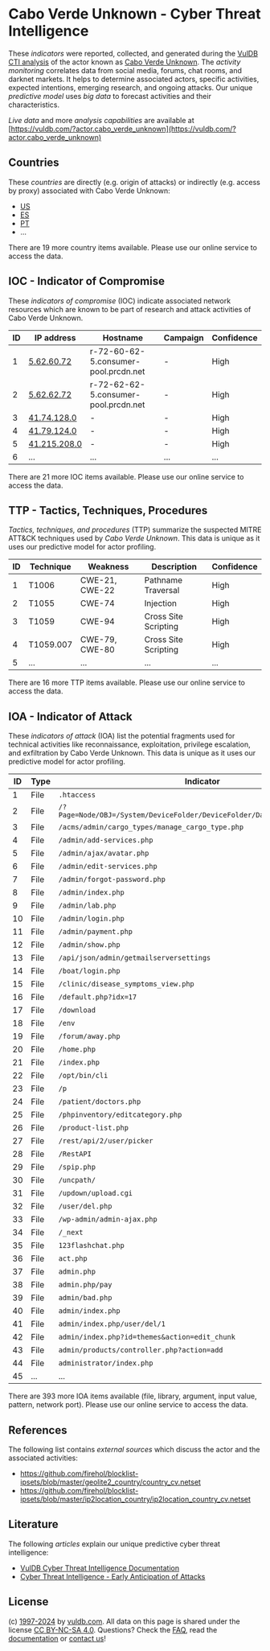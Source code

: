 # Cabo Verde Unknown - Cyber Threat Intelligence

These _indicators_ were reported, collected, and generated during the [VulDB CTI analysis](https://vuldb.com/?kb.cti) of the actor known as [Cabo Verde Unknown](https://vuldb.com/?actor.cabo_verde_unknown). The _activity monitoring_ correlates data from social media, forums, chat rooms, and darknet markets. It helps to determine associated actors, specific activities, expected intentions, emerging research, and ongoing attacks. Our unique _predictive model_ uses _big data_ to forecast activities and their characteristics.

_Live data_ and more _analysis capabilities_ are available at [https://vuldb.com/?actor.cabo_verde_unknown](https://vuldb.com/?actor.cabo_verde_unknown)

## Countries

These _countries_ are directly (e.g. origin of attacks) or indirectly (e.g. access by proxy) associated with Cabo Verde Unknown:

* [US](https://vuldb.com/?country.us)
* [ES](https://vuldb.com/?country.es)
* [PT](https://vuldb.com/?country.pt)
* ...

There are 19 more country items available. Please use our online service to access the data.

## IOC - Indicator of Compromise

These _indicators of compromise_ (IOC) indicate associated network resources which are known to be part of research and attack activities of Cabo Verde Unknown.

ID | IP address | Hostname | Campaign | Confidence
-- | ---------- | -------- | -------- | ----------
1 | [5.62.60.72](https://vuldb.com/?ip.5.62.60.72) | r-72-60-62-5.consumer-pool.prcdn.net | - | High
2 | [5.62.62.72](https://vuldb.com/?ip.5.62.62.72) | r-72-62-62-5.consumer-pool.prcdn.net | - | High
3 | [41.74.128.0](https://vuldb.com/?ip.41.74.128.0) | - | - | High
4 | [41.79.124.0](https://vuldb.com/?ip.41.79.124.0) | - | - | High
5 | [41.215.208.0](https://vuldb.com/?ip.41.215.208.0) | - | - | High
6 | ... | ... | ... | ...

There are 21 more IOC items available. Please use our online service to access the data.

## TTP - Tactics, Techniques, Procedures

_Tactics, techniques, and procedures_ (TTP) summarize the suspected MITRE ATT&CK techniques used by _Cabo Verde Unknown_. This data is unique as it uses our predictive model for actor profiling.

ID | Technique | Weakness | Description | Confidence
-- | --------- | -------- | ----------- | ----------
1 | T1006 | CWE-21, CWE-22 | Pathname Traversal | High
2 | T1055 | CWE-74 | Injection | High
3 | T1059 | CWE-94 | Cross Site Scripting | High
4 | T1059.007 | CWE-79, CWE-80 | Cross Site Scripting | High
5 | ... | ... | ... | ...

There are 16 more TTP items available. Please use our online service to access the data.

## IOA - Indicator of Attack

These _indicators of attack_ (IOA) list the potential fragments used for technical activities like reconnaissance, exploitation, privilege escalation, and exfiltration by Cabo Verde Unknown. This data is unique as it uses our predictive model for actor profiling.

ID | Type | Indicator | Confidence
-- | ---- | --------- | ----------
1 | File | `.htaccess` | Medium
2 | File | `/?Page=Node/OBJ=/System/DeviceFolder/DeviceFolder/DateTime/Action=Submit` | High
3 | File | `/acms/admin/cargo_types/manage_cargo_type.php` | High
4 | File | `/admin/add-services.php` | High
5 | File | `/admin/ajax/avatar.php` | High
6 | File | `/admin/edit-services.php` | High
7 | File | `/admin/forgot-password.php` | High
8 | File | `/admin/index.php` | High
9 | File | `/admin/lab.php` | High
10 | File | `/admin/login.php` | High
11 | File | `/admin/payment.php` | High
12 | File | `/admin/show.php` | High
13 | File | `/api/json/admin/getmailserversettings` | High
14 | File | `/boat/login.php` | High
15 | File | `/clinic/disease_symptoms_view.php` | High
16 | File | `/default.php?idx=17` | High
17 | File | `/download` | Medium
18 | File | `/env` | Low
19 | File | `/forum/away.php` | High
20 | File | `/home.php` | Medium
21 | File | `/index.php` | Medium
22 | File | `/opt/bin/cli` | Medium
23 | File | `/p` | Low
24 | File | `/patient/doctors.php` | High
25 | File | `/phpinventory/editcategory.php` | High
26 | File | `/product-list.php` | High
27 | File | `/rest/api/2/user/picker` | High
28 | File | `/RestAPI` | Medium
29 | File | `/spip.php` | Medium
30 | File | `/uncpath/` | Medium
31 | File | `/updown/upload.cgi` | High
32 | File | `/user/del.php` | High
33 | File | `/wp-admin/admin-ajax.php` | High
34 | File | `/_next` | Low
35 | File | `123flashchat.php` | High
36 | File | `act.php` | Low
37 | File | `admin.php` | Medium
38 | File | `admin.php/pay` | High
39 | File | `admin/bad.php` | High
40 | File | `admin/index.php` | High
41 | File | `admin/index.php/user/del/1` | High
42 | File | `admin/index.php?id=themes&action=edit_chunk` | High
43 | File | `admin/products/controller.php?action=add` | High
44 | File | `administrator/index.php` | High
45 | ... | ... | ...

There are 393 more IOA items available (file, library, argument, input value, pattern, network port). Please use our online service to access the data.

## References

The following list contains _external sources_ which discuss the actor and the associated activities:

* https://github.com/firehol/blocklist-ipsets/blob/master/geolite2_country/country_cv.netset
* https://github.com/firehol/blocklist-ipsets/blob/master/ip2location_country/ip2location_country_cv.netset

## Literature

The following _articles_ explain our unique predictive cyber threat intelligence:

* [VulDB Cyber Threat Intelligence Documentation](https://vuldb.com/?kb.cti)
* [Cyber Threat Intelligence - Early Anticipation of Attacks](https://www.scip.ch/en/?labs.20201022)

## License

(c) [1997-2024](https://vuldb.com/?kb.changelog) by [vuldb.com](https://vuldb.com/?kb.about). All data on this page is shared under the license [CC BY-NC-SA 4.0](https://creativecommons.org/licenses/by-nc-sa/4.0/). Questions? Check the [FAQ](https://vuldb.com/?kb.faq), read the [documentation](https://vuldb.com/?kb) or [contact us](https://vuldb.com/?contact)!
